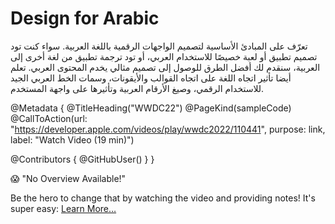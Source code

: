 # Design for Arabic 

تعرّف على المبادئ الأساسية لتصميم الواجهات الرقمية باللغة العربية. سواء كنت تود تصميم تطبيق أو لعبة خصيصًا للاستخدام العربي، أو تود ترجمة تطبيق من لغة أخرى إلى العربية، سنقدم لك أفضل الطرق للوصول إلى تصميم مثالي يخدم المحتوى العربي. تعلم أيضا تأثير اتجاه اللغة على اتجاه القوالب والأيقونات، وسمات الخط العربي الجيد للاستخدام الرقمي، وصيغ الأرقام العربية وتأثيرها على واجهة المستخدم.

@Metadata {
   @TitleHeading("WWDC22")
   @PageKind(sampleCode)
   @CallToAction(url: "https://developer.apple.com/videos/play/wwdc2022/110441", purpose: link, label: "Watch Video (19 min)")

   @Contributors {
      @GitHubUser(<replace this with your GitHub handle>)
   }
}

😱 "No Overview Available!"

Be the hero to change that by watching the video and providing notes! It's super easy:
 [Learn More…](https://wwdcnotes.com/documentation/wwdcnotes/contributing)
